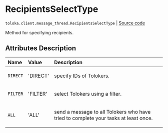 # RecipientsSelectType
`toloka.client.message_thread.RecipientsSelectType` | [Source code](https://github.com/Toloka/toloka-kit/blob/v1.0.2/src/client/message_thread.py#L20)

Method for specifying recipients.

## Attributes Description

| Name | Value | Description |
| :------| :-----------| :----------| 
`DIRECT`|'DIRECT'|<p>specify IDs of Tolokers.</p>
`FILTER`|'FILTER'|<p>select Tolokers using a filter.</p>
`ALL`|'ALL'|<p>send a message to all Tolokers who have tried to complete your tasks at least once.</p>
